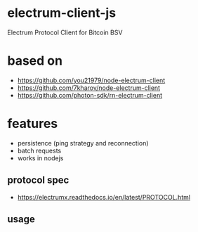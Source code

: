 # electrum-client-js

Electrum Protocol Client for Bitcoin BSV

# based on

* https://github.com/you21979/node-electrum-client
* https://github.com/7kharov/node-electrum-client
* https://github.com/photon-sdk/rn-electrum-client

# features

* persistence (ping strategy and reconnection)
* batch requests
* works in nodejs

## protocol spec

* https://electrumx.readthedocs.io/en/latest/PROTOCOL.html

## usage

```
```

